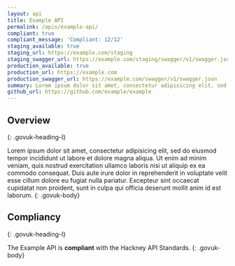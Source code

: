 ```yaml
---
layout: api
title: Example API
permalink: /apis/example-api/
compliant: true
compliant_message: 'Compliant: 12/12'
staging_available: true
staging_url: https://example.com/staging
staging_swagger_url: https://example.com/staging/swagger/v1/swagger.json
production_available: true
production_url: https://example.com
production_swagger_url: https://example.com/swagger/v1/swagger.json
summary: Lorem ipsum dolor sit amet, consectetur adipisicing elit, sed do eiusmod tempor incididunt ut labore et dolore magna aliqua.
github_url: https://github.com/example/example
---
```


## Overview
{: .govuk-heading-l}

Lorem ipsum dolor sit amet, consectetur adipisicing elit, sed do eiusmod tempor incididunt ut labore et dolore magna aliqua. Ut enim ad minim veniam, quis nostrud exercitation ullamco laboris nisi ut aliquip ex ea commodo consequat. Duis aute irure dolor in reprehenderit in voluptate velit esse cillum dolore eu fugiat nulla pariatur. Excepteur sint occaecat cupidatat non proident, sunt in culpa qui officia deserunt mollit anim id est laborum.
{: .govuk-body}

## Compliancy
{: .govuk-heading-l}

The Example API is **compliant** with the Hackney API Standards.
{: .govuk-body}
